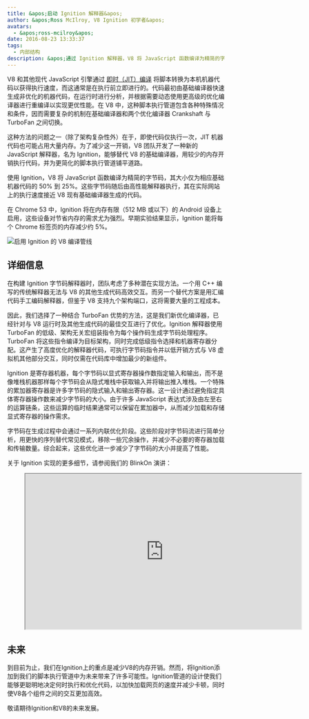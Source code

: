 ```yaml
---
title: &apos;启动 Ignition 解释器&apos;
author: &apos;Ross McIlroy, V8 Ignition 初学者&apos;
avatars:
  - &apos;ross-mcilroy&apos;
date: 2016-08-23 13:33:37
tags:
  - 内部结构
description: &apos;通过 Ignition 解释器，V8 将 JavaScript 函数编译为精简的字节码，其大小仅为相应基础机器代码的 50% 到 25%。&apos;
---
```

V8 和其他现代 JavaScript 引擎通过 [即时（JIT）编译](https://en.wikipedia.org/wiki/Just-in-time_compilation) 将脚本转换为本机机器代码以获得执行速度，而这通常是在执行前立即进行的。代码最初由基础编译器快速生成非优化的机器代码，在运行时进行分析，并根据需要动态使用更高级的优化编译器进行重编译以实现更优性能。在 V8 中，这种脚本执行管道包含各种特殊情况和条件，因而需要复杂的机制在基础编译器和两个优化编译器 Crankshaft 与 TurboFan 之间切换。

<!--truncate-->
这种方法的问题之一（除了架构复杂性外）在于，即使代码仅执行一次，JIT 机器代码也可能占用大量内存。为了减少这一开销，V8 团队开发了一种新的 JavaScript 解释器，名为 Ignition，能够替代 V8 的基础编译器，用较少的内存开销执行代码，并为更简化的脚本执行管道铺平道路。

使用 Ignition，V8 将 JavaScript 函数编译为精简的字节码，其大小仅为相应基础机器代码的 50% 到 25%。这些字节码随后由高性能解释器执行，其在实际网站上的执行速度接近 V8 现有基础编译器生成的代码。

在 Chrome 53 中，Ignition 将在内存有限（512 MB 或以下）的 Android 设备上启用，这些设备对节省内存的需求尤为强烈。早期实验结果显示，Ignition 能将每个 Chrome 标签页的内存减少约 5%。

![启用 Ignition 的 V8 编译管线](/_img/ignition-interpreter/ignition-pipeline.png)

## 详细信息

在构建 Ignition 字节码解释器时，团队考虑了多种潜在实现方法。一个用 C++ 编写的传统解释器无法与 V8 的其他生成代码高效交互。而另一个替代方案是用汇编代码手工编码解释器，但鉴于 V8 支持九个架构端口，这将需要大量的工程成本。

因此，我们选择了一种结合 TurboFan 优势的方法，这是我们新优化编译器，已经针对与 V8 运行时及其他生成代码的最佳交互进行了优化。Ignition 解释器使用 TurboFan 的低级、架构无关宏组装指令为每个操作码生成字节码处理程序。TurboFan 将这些指令编译为目标架构，同时完成低级指令选择和机器寄存器分配。这产生了高度优化的解释器代码，可执行字节码指令并以低开销方式与 V8 虚拟机其他部分交互，同时仅需在代码库中增加最少的新组件。

Ignition 是寄存器机器，每个字节码以显式寄存器操作数指定输入和输出，而不是像堆栈机器那样每个字节码会从隐式堆栈中获取输入并将输出推入堆栈。一个特殊的累加器寄存器是许多字节码的隐式输入和输出寄存器。这一设计通过避免指定具体寄存器操作数来减少字节码的大小。由于许多 JavaScript 表达式涉及由左至右的运算链条，这些运算的临时结果通常可以保留在累加器中，从而减少加载和存储显式寄存器的操作需求。

字节码在生成过程中会通过一系列内联优化阶段。这些阶段对字节码流进行简单分析，用更快的序列替代常见模式，移除一些冗余操作，并减少不必要的寄存器加载和传输数量。综合起来，这些优化进一步减少了字节码的大小并提高了性能。

关于 Ignition 实现的更多细节，请参阅我们的 BlinkOn 演讲：

<figure>
  <div class="video video-16:9">
    <iframe src="https://www.youtube.com/embed/r5OWCtuKiAk" width="640" height="360" loading="lazy"></iframe>
  </div>
</figure>

## 未来

到目前为止，我们在Ignition上的重点是减少V8的内存开销。然而，将Ignition添加到我们的脚本执行管道中为未来带来了许多可能性。Ignition管道的设计使我们能够更聪明地决定何时执行和优化代码，以加快加载网页的速度并减少卡顿，同时使V8各个组件之间的交互更加高效。

敬请期待Ignition和V8的未来发展。
